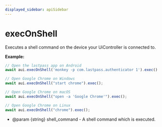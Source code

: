 ```yaml
---
displayed_sidebar: apiSidebar
---
```

# execOnShell

Executes a shell command on the device your UiController is connected to.

**Example:**
```typescript 
// Open the lastpass app on Android
await aui.execOnShell('monkey -p com.lastpass.authenticator 1').exec()

// Open Google Chrome on Windows
await aui.execOnShell("start chrome").exec();

// Open Google Chrome on macOS
await aui.execOnShell("open -a 'Google Chrome'").exec();

// Open Google Chrome on Linux
await aui.execOnShell("chrome").exec();
```

   * @param {string} shell_command - A shell command which is executed.
